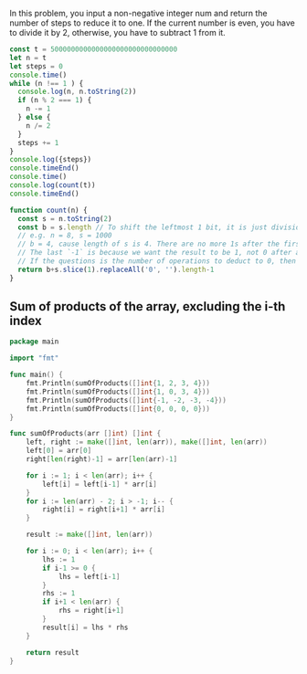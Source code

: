 In this problem, you input a non-negative integer num and return the number of steps to reduce it to one. If the current number is even, you have to divide it by 2, otherwise, you have to subtract 1 from it.

```js
const t = 5000000000000000000000000000000
let n = t
let steps = 0
console.time()
while (n !== 1 ) {
  console.log(n, n.toString(2))
  if (n % 2 === 1) {
    n -= 1
  } else {
    n /= 2
  }
  steps += 1
}
console.log({steps})
console.timeEnd()
console.time()
console.log(count(t))
console.timeEnd()

function count(n) {
  const s = n.toString(2)
  const b = s.length // To shift the leftmost 1 bit, it is just division by 2.
  // e.g. n = 8, s = 1000
  // b = 4, cause length of s is 4. There are no more 1s after the first 1, so remove 0.
  // The last `-1` is because we want the result to be 1, not 0 after all operation. So we deduct the number of operations by 1.
  // If the questions is the number of operations to deduct to 0, then we can exclude the 0
  return b+s.slice(1).replaceAll('0', '').length-1
}
```


## Sum of products of the array, excluding the i-th index

```go
package main

import "fmt"

func main() {
	fmt.Println(sumOfProducts([]int{1, 2, 3, 4}))
	fmt.Println(sumOfProducts([]int{1, 0, 3, 4}))
	fmt.Println(sumOfProducts([]int{-1, -2, -3, -4}))
	fmt.Println(sumOfProducts([]int{0, 0, 0, 0}))
}

func sumOfProducts(arr []int) []int {
	left, right := make([]int, len(arr)), make([]int, len(arr))
	left[0] = arr[0]
	right[len(right)-1] = arr[len(arr)-1]

	for i := 1; i < len(arr); i++ {
		left[i] = left[i-1] * arr[i]
	}
	for i := len(arr) - 2; i > -1; i-- {
		right[i] = right[i+1] * arr[i]
	}

	result := make([]int, len(arr))

	for i := 0; i < len(arr); i++ {
		lhs := 1
		if i-1 >= 0 {
			lhs = left[i-1]
		}
		rhs := 1
		if i+1 < len(arr) {
			rhs = right[i+1]
		}
		result[i] = lhs * rhs
	}

	return result
}
```
